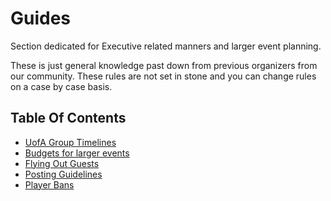 # Guides

Section dedicated for Executive related manners and larger event planning.

These is just general knowledge past down from previous organizers from our community. These rules are not set in stone and you can change rules on a case by case basis.

## Table Of Contents

- [UofA Group Timelines](./timelime.md)
- [Budgets for larger events](./budget.md)
- [Flying Out Guests](./guests.md)
- [Posting Guidelines](./posting.md)
- [Player Bans](./playerban.md)